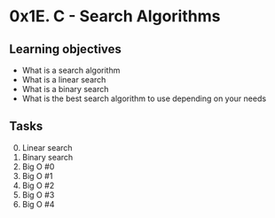 # 0x1E. C - Search Algorithms

## Learning objectives
* What is a search algorithm
* What is a linear search
* What is a binary search
* What is the best search algorithm to use depending on your needs

## Tasks
0. Linear search
1. Binary search
2. Big O #0
3. Big O #1
4. Big O #2
5. Big O #3
6. Big O #4